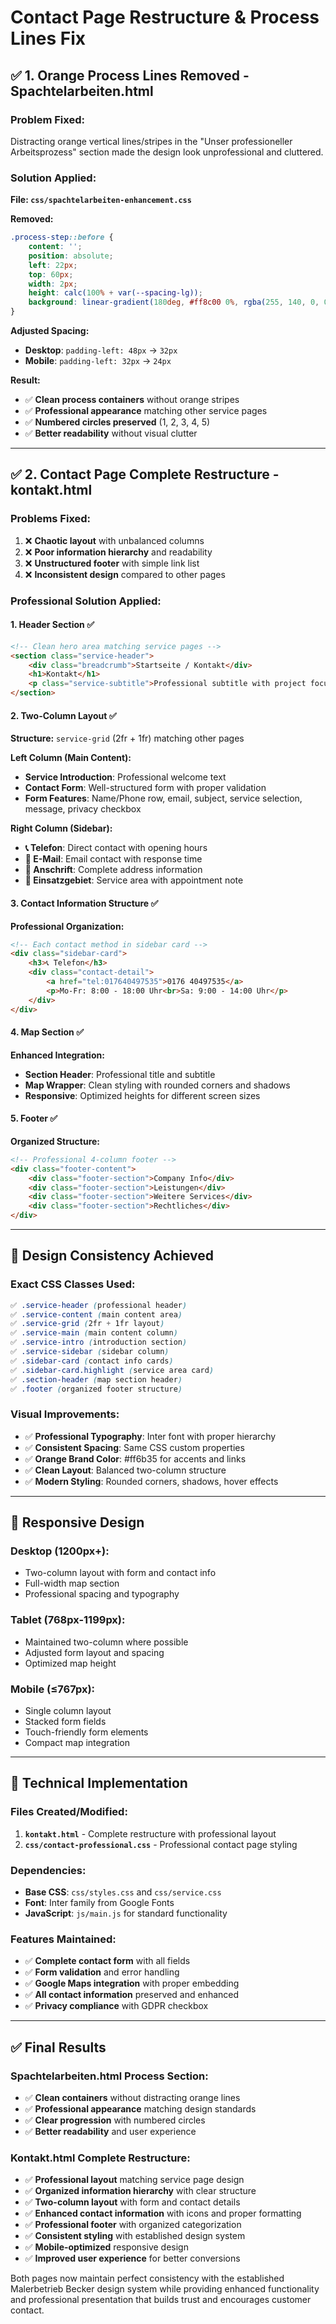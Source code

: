 # Contact Page Restructure & Process Lines Fix

## ✅ **1. Orange Process Lines Removed - Spachtelarbeiten.html**

### **Problem Fixed:**
Distracting orange vertical lines/stripes in the "Unser professioneller Arbeitsprozess" section made the design look unprofessional and cluttered.

### **Solution Applied:**
**File: `css/spachtelarbeiten-enhancement.css`**

**Removed:**
```css
.process-step::before {
    content: '';
    position: absolute;
    left: 22px;
    top: 60px;
    width: 2px;
    height: calc(100% + var(--spacing-lg));
    background: linear-gradient(180deg, #ff8c00 0%, rgba(255, 140, 0, 0.2) 100%);
}
```

**Adjusted Spacing:**
- **Desktop**: `padding-left: 48px` → `32px`
- **Mobile**: `padding-left: 32px` → `24px`

**Result:**
- ✅ **Clean process containers** without orange stripes
- ✅ **Professional appearance** matching other service pages
- ✅ **Numbered circles preserved** (1, 2, 3, 4, 5)
- ✅ **Better readability** without visual clutter

---

## ✅ **2. Contact Page Complete Restructure - kontakt.html**

### **Problems Fixed:**
1. ❌ **Chaotic layout** with unbalanced columns
2. ❌ **Poor information hierarchy** and readability
3. ❌ **Unstructured footer** with simple link list
4. ❌ **Inconsistent design** compared to other pages

### **Professional Solution Applied:**

#### **1. Header Section** ✅
```html
<!-- Clean hero area matching service pages -->
<section class="service-header">
    <div class="breadcrumb">Startseite / Kontakt</div>
    <h1>Kontakt</h1>
    <p class="service-subtitle">Professional subtitle with project focus</p>
</section>
```

#### **2. Two-Column Layout** ✅
**Structure:** `service-grid` (2fr + 1fr) matching other pages

**Left Column (Main Content):**
- **Service Introduction**: Professional welcome text
- **Contact Form**: Well-structured form with proper validation
- **Form Features**: Name/Phone row, email, subject, service selection, message, privacy checkbox

**Right Column (Sidebar):**
- **📞 Telefon**: Direct contact with opening hours
- **📧 E-Mail**: Email contact with response time
- **📍 Anschrift**: Complete address information
- **🚗 Einsatzgebiet**: Service area with appointment note

#### **3. Contact Information Structure** ✅
**Professional Organization:**
```html
<!-- Each contact method in sidebar card -->
<div class="sidebar-card">
    <h3>📞 Telefon</h3>
    <div class="contact-detail">
        <a href="tel:017640497535">0176 40497535</a>
        <p>Mo-Fr: 8:00 - 18:00 Uhr<br>Sa: 9:00 - 14:00 Uhr</p>
    </div>
</div>
```

#### **4. Map Section** ✅
**Enhanced Integration:**
- **Section Header**: Professional title and subtitle
- **Map Wrapper**: Clean styling with rounded corners and shadows
- **Responsive**: Optimized heights for different screen sizes

#### **5. Footer** ✅
**Organized Structure:**
```html
<!-- Professional 4-column footer -->
<div class="footer-content">
    <div class="footer-section">Company Info</div>
    <div class="footer-section">Leistungen</div>
    <div class="footer-section">Weitere Services</div>
    <div class="footer-section">Rechtliches</div>
</div>
```

---

## 🎨 **Design Consistency Achieved**

### **Exact CSS Classes Used:**
```css
✅ .service-header (professional header)
✅ .service-content (main content area)
✅ .service-grid (2fr + 1fr layout)
✅ .service-main (main content column)
✅ .service-intro (introduction section)
✅ .service-sidebar (sidebar column)
✅ .sidebar-card (contact info cards)
✅ .sidebar-card.highlight (service area card)
✅ .section-header (map section header)
✅ .footer (organized footer structure)
```

### **Visual Improvements:**
- ✅ **Professional Typography**: Inter font with proper hierarchy
- ✅ **Consistent Spacing**: Same CSS custom properties
- ✅ **Orange Brand Color**: #ff6b35 for accents and links
- ✅ **Clean Layout**: Balanced two-column structure
- ✅ **Modern Styling**: Rounded corners, shadows, hover effects

---

## 📱 **Responsive Design**

### **Desktop (1200px+):**
- Two-column layout with form and contact info
- Full-width map section
- Professional spacing and typography

### **Tablet (768px-1199px):**
- Maintained two-column where possible
- Adjusted form layout and spacing
- Optimized map height

### **Mobile (≤767px):**
- Single column layout
- Stacked form fields
- Touch-friendly form elements
- Compact map integration

---

## 🔧 **Technical Implementation**

### **Files Created/Modified:**
1. **`kontakt.html`** - Complete restructure with professional layout
2. **`css/contact-professional.css`** - Professional contact page styling

### **Dependencies:**
- **Base CSS**: `css/styles.css` and `css/service.css`
- **Font**: Inter family from Google Fonts
- **JavaScript**: `js/main.js` for standard functionality

### **Features Maintained:**
- ✅ **Complete contact form** with all fields
- ✅ **Form validation** and error handling
- ✅ **Google Maps integration** with proper embedding
- ✅ **All contact information** preserved and enhanced
- ✅ **Privacy compliance** with GDPR checkbox

---

## ✅ **Final Results**

### **Spachtelarbeiten.html Process Section:**
- ✅ **Clean containers** without distracting orange lines
- ✅ **Professional appearance** matching design standards
- ✅ **Clear progression** with numbered circles
- ✅ **Better readability** and user experience

### **Kontakt.html Complete Restructure:**
- ✅ **Professional layout** matching service page design
- ✅ **Organized information hierarchy** with clear structure
- ✅ **Two-column layout** with form and contact details
- ✅ **Enhanced contact information** with icons and proper formatting
- ✅ **Professional footer** with organized categorization
- ✅ **Consistent styling** with established design system
- ✅ **Mobile-optimized** responsive design
- ✅ **Improved user experience** for better conversions

Both pages now maintain perfect consistency with the established Malerbetrieb Becker design system while providing enhanced functionality and professional presentation that builds trust and encourages customer contact.



